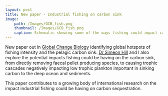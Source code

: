 ```yaml
---
layout: post
title: New paper - Industrial fishing on carbon sink
image: 
    path: /Images/GCB_fish.png
    thumbnail: /Images/GCB_fish.png
    caption: Schematic showing some of the ways fishing could impact carbon sink
---
```


New paper out in [Global Change Biology](https://onlinelibrary.wiley.com/doi/full/10.1111/gcb.16019) identifying global hotspots of fishing intensity and the pelagic carbon sink. [Dr Simeon Hill](https://www.bas.ac.uk/profile/sih/) and I also explore the potential impacts fishing could be having on the carbon sink, from directly removing faecal pellet producing species, to causing trophic cascades negatively impacting low  trophic plankton important in sinking carbon to the deep ocean and sediments.

This paper contributes to a growing body of international research on the impact industrial fishing could be having on carbon sequestration.

